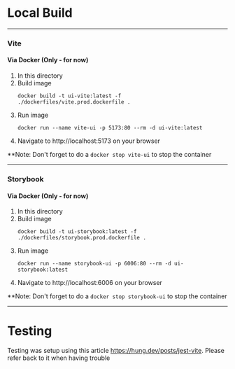 # Local Build

---

### Vite

#### Via Docker (Only - for now)

1. In this directory
2. Build image
    ```shell
    docker build -t ui-vite:latest -f ./dockerfiles/vite.prod.dockerfile .
    ```
3. Run image
    ```shell
    docker run --name vite-ui -p 5173:80 --rm -d ui-vite:latest   
    ```
4. Navigate to http://localhost:5173 on your browser


**Note: Don't forget to do a `docker stop vite-ui` to stop the container

---

### Storybook

#### Via Docker (Only - for now)

1. In this directory
2. Build image
    ```shell
    docker build -t ui-storybook:latest -f ./dockerfiles/storybook.prod.dockerfile .
    ```
3. Run image
    ```shell
    docker run --name storybook-ui -p 6006:80 --rm -d ui-storybook:latest   
    ```
4. Navigate to http://localhost:6006 on your browser


**Note: Don't forget to do a `docker stop storybook-ui` to stop the container

---

# Testing

Testing was setup using this article https://hung.dev/posts/jest-vite. Please refer back to it when having trouble